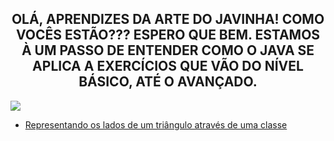 <h2 align="center"> OLÁ, APRENDIZES DA ARTE DO JAVINHA! COMO VOCÊS ESTÃO??? ESPERO QUE BEM. ESTAMOS À UM PASSO DE ENTENDER COMO O JAVA SE APLICA A EXERCÍCIOS QUE VÃO DO NÍVEL BÁSICO, ATÉ O AVANÇADO. </h2>
<img src="https://www.stylus.co.za/wp-content/uploads/2022/12/java-banner.png">


- [Representando os lados de um triângulo através de uma classe](./POO)
